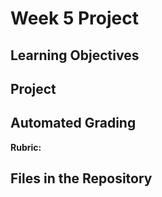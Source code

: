 # Week 5 Project

## Learning Objectives

## Project

## Automated Grading

**Rubric:**

## Files in the Repository
